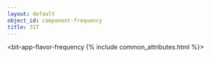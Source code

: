 ```yaml
---
layout: default
object_id: component-frequency
title: 31T
---
```


<bit-app-flavor-frequency
	{% include common_attributes.html %}>
</bit-app-flavor-frequency>
